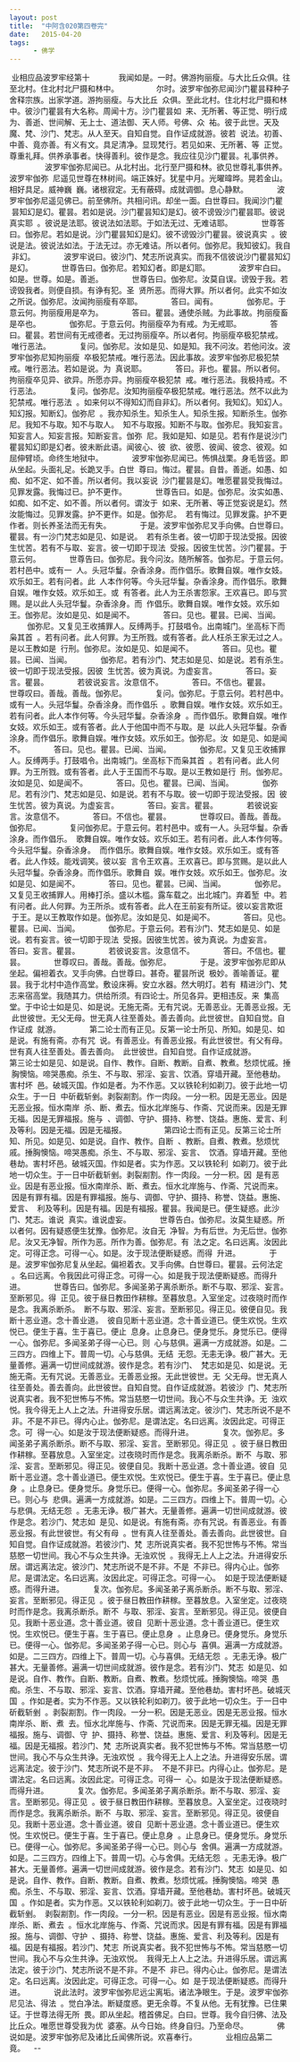 ```yaml
---
layout: post
title:  "中阿含020第四卷完"
date:   2015-04-20
tags:
      - 佛学
---
```



 业相应品波罗牢经第十
   
 　　我闻如是。一时。佛游拘丽瘦。与大比丘众俱。往至北村。住北村北尸摄和林中。
   
   
 　　尔时。波罗牢伽弥尼闻沙门瞿昙释种子舍释宗族。出家学道。游拘丽瘦。与大比丘
 众俱。至此北村。住北村北尸摄和林中。彼沙门瞿昙有大名称。周闻十方。沙门瞿昙如
 来、无所著、等正觉、明行成为、善逝、世间解、无上士、道法御、天人师。号佛、众
 祐。彼于此世。天及魔、梵、沙门、梵志。从人至天。自知自觉。自作证成就游。彼若
 说法。初善、中善、竟亦善。有义有文。具足清净。显现梵行。若见如来、无所著、等
 正觉。尊重礼拜。供养承事者。快得善利。彼作是念。我应往见沙门瞿昙。礼事供养。
   
   
 　　波罗牢伽弥尼闻已。从北村出。北行至尸摄和林。欲见世尊礼事供养。波罗牢伽弥
 尼遥见世尊在林树间。端正姝好。犹星中月。光曜暐晔。晃若金山。相好具足。威神巍
 巍。诸根寂定。无有蔽碍。成就调御。息心静默。
   
 　　波罗牢伽弥尼遥见佛已。前至佛所。共相问讯。却坐一面。白世尊曰。我闻沙门瞿
 昙知幻是幻。瞿昙。若如是说。沙门瞿昙知幻是幻。彼不谤毁沙门瞿昙耶。彼说真实耶
 。彼说是法耶。彼说法如法耶。于如法无过、无难诘耶。
   
 　　世尊答曰。伽弥尼。若如是说。沙门瞿昙知幻是幻。彼不谤毁沙门瞿昙。彼说真实
 。彼说是法。彼说法如法。于法无过。亦无难诘。所以者何。伽弥尼。我知彼幻。我自
 非幻。
   
 　　波罗牢说曰。彼沙门、梵志所说真实。而我不信彼说沙门瞿昙知幻是幻。
   
 　　世尊告曰。伽弥尼。若知幻者。即是幻耶。
   
 　　波罗牢白曰。如是。世尊。如是。善逝。
   
 　　世尊告曰。伽弥尼。汝莫自误。谤毁于我。若谤毁我者。则便自损。有诤有犯。圣
 贤所恶。而得大罪。所以者何。此实不如汝之所说。伽弥尼。汝闻拘丽瘦有卒耶。
   
 　　答曰。闻有。
   
 　　伽弥尼。于意云何。拘丽瘦用是卒为。
   
 　　答曰。瞿昙。通使杀贼。为此事故。拘丽瘦畜是卒也。
   
 　　伽弥尼。于意云何。拘丽瘦卒为有戒。为无戒耶。
   
 　　答曰。瞿昙。若世间有无戒德者。无过拘丽瘦卒。所以者何。拘丽瘦卒极犯禁戒。
 唯行恶法。
   
 　　复问。伽弥尼。汝如是见、如是知。我不问汝。若他问汝。波罗牢伽弥尼知拘丽瘦
 卒极犯禁戒。唯行恶法。因此事故。波罗牢伽弥尼极犯禁戒。唯行恶法。若如是说。为
 真说耶。
   
 　　答曰。非也。瞿昙。所以者何。拘丽瘦卒见异、欲异。所愿亦异。拘丽瘦卒极犯禁
 戒。唯行恶法。我极持戒。不行恶法。
   
 　　复问。伽弥尼。汝知拘丽瘦卒极犯禁戒。唯行恶法。然不以此为犯禁戒。唯行恶法
 。如来何以不得知幻而自非幻。所以者何。我知幻。知幻人。知幻报。知断幻。伽弥尼
 。我亦知杀生。知杀生人。知杀生报。知断杀生。伽弥尼。我知不与取。知不与取人。
 知不与取报。知断不与取。伽弥尼。我知妄言。知妄言人。知妄言报。知断妄言。伽弥
 尼。我如是知、如是见。若有作是说沙门瞿昙知幻即是幻者。彼未断此语。闻彼心、彼
 欲、彼愿、彼闻、彼念、彼观。如屈伸臂顷。命终生地狱中。
   
 　　波罗牢伽弥尼闻已。怖惧战栗。身毛皆竖。即从坐起。头面礼足。长跪叉手。白世
 尊曰。悔过。瞿昙。自昔。善逝。如愚、如痴、如不定、如不善。所以者何。我以妄说
 沙门瞿昙是幻。唯愿瞿昙受我悔过。见罪发露。我悔过已。护不更作。
   
 　　世尊告曰。如是。伽弥尼。汝实如愚、如痴、如不定、如不善。所以者何。谓汝于
 如来、无所著、等正觉妄说是幻。然汝能悔过。见罪发露。护不更作。如是。伽弥尼。
 若有悔过。见罪发露。护不更作者。则长养圣法而无有失。
   
 　　于是。波罗牢伽弥尼叉手向佛。白世尊曰。瞿昙。有一沙门梵志如是见、如是说。
 若有杀生者。彼一切即于现法受报。因彼生忧苦。若有不与取、妄言。彼一切即于现法
 受报。因彼生忧苦。沙门瞿昙。于意云何。
   
 　　世尊告曰。伽弥尼。我今问汝。随所解答。伽弥尼。于意云何。若村邑中。或有一
 人。头冠华鬘。杂香涂身。而作倡乐。歌舞自娱。唯作女妓。欢乐如王。若有问者。此
 人本作何等。今头冠华鬘。杂香涂身。而作倡乐。歌舞自娱。唯作女妓。欢乐如王。或
 有答者。此人为王杀害怨家。王欢喜已。即与赏赐。是以此人头冠华鬘。杂香涂身。而
 作倡乐。歌舞自娱。唯作女妓。欢乐如王。伽弥尼。汝如是见、如是闻不。
   
 　　答曰。见也。瞿昙。已闻、当闻。
   
 　　伽弥尼。又复见王收捕罪人。反缚两手。打鼓唱令。出南城门。坐高标下而枭其首
 。若有问者。此人何罪。为王所戮。或有答者。此人枉杀王家无过之人。是以王教如是
 行刑。伽弥尼。汝如是见、如是闻不。
   
 　　答曰。见也。瞿昙。已闻、当闻。
   
 　　伽弥尼。若有沙门、梵志如是见、如是说。若有杀生。彼一切即于现法受报。因彼
 生忧苦。彼为真说。为虚妄言。
   
 　　答曰。妄言。瞿昙。
   
 　　若彼说妄言。汝意信不。
   
 　　答曰。不信也。瞿昙。
   
 　　世尊叹曰。善哉。善哉。伽弥尼。
   
 　　复问。伽弥尼。于意云何。若村邑中。或有一人。头冠华鬘。杂香涂身。而作倡乐
 。歌舞自娱。唯作女妓。欢乐如王。若有问者。此人本作何等。今头冠华鬘。杂香涂身
 。而作倡乐。歌舞自娱。唯作女妓。欢乐如王。或有答者。此人于他国中而不与取。是
 以此人头冠华鬘。杂香涂身。而作倡乐。歌舞自娱。唯作女妓。欢乐如王。伽弥尼。汝
 如是见、如是闻不。
   
 　　答曰。见也。瞿昙。已闻、当闻。
   
 　　伽弥尼。又复见王收捕罪人。反缚两手。打鼓唱令。出南城门。坐高标下而枭其首
 。若有问者。此人何罪。为王所戮。或有答者。此人于王国而不与取。是以王教如是行
 刑。伽弥尼。汝如是见、如是闻不。
   
 　　答曰。见也。瞿昙。已闻、当闻。
   
 　　伽弥尼。若有沙门、梵志如是见、如是说。若有不与取。彼一切即于现法受报。因
 彼生忧苦。彼为真说。为虚妄言。
   
 　　答曰。妄言。瞿昙。
   
 　　若彼说妄言。汝意信不。
   
 　　答曰。不信也。瞿昙。
   
 　　世尊叹曰。善哉。善哉。伽弥尼。
   
 　　复问伽弥尼。于意云何。若村邑中。或有一人。头冠华鬘。杂香涂身。而作倡乐。
 歌舞自娱。唯作女妓。欢乐如王。若有问者。此人本作何等。今头冠华鬘。杂香涂身。
 而作倡乐。歌舞自娱。唯作女妓。欢乐如王。或有答者。此人作妓。能戏调笑。彼以妄
 言令王欢喜。王欢喜已。即与赏赐。是以此人头冠华鬘。杂香涂身。而作倡乐。歌舞自
 娱。唯作女妓。欢乐如王。伽弥尼。汝如是见、如是闻不。
   
 　　答曰。见也。瞿昙。已闻、当闻。
   
 　　伽弥尼。又复见王收捕罪人。用棒打杀。盛以木槛。露车载之。出北城门。弃着堑
 中。若有问者。此人何罪。为王所杀。或有答者。此人在王前妄有所证。彼以妄言欺诳
 于王。是以王教取作如是。伽弥尼。汝如是见、如是闻不。
   
 　　答曰。见也。瞿昙。已闻、当闻。
   
 　　伽弥尼。于意云何。若有沙门、梵志如是见、如是说。若有妄言。彼一切即于现法
 受报。因彼生忧苦。彼为真说。为虚妄言。
   
 　　答曰。妄言。瞿昙。
   
 　　若彼说妄言。汝意信不。
   
 　　答曰。不信也。瞿昙。
   
 　　世尊叹曰。善哉。善哉。伽弥尼。
   
 　　于是。波罗牢伽弥尼即从坐起。偏袒着衣。叉手向佛。白世尊曰。甚奇。瞿昙所说
 极妙。善喻善证。瞿昙。我于北村中造作高堂。敷设床褥。安立水器。然大明灯。若有
 精进沙门、梵志来宿高堂。我随其力。供给所须。有四论士。所见各异。更相违反。来
 集高堂。于中论士如是见、如是说。无施无斋。无有咒说。无善恶业。无善恶业报。无
 此世彼世。无父无母。世无真人往至善处。善去善向。此世彼世。自知自觉。自作证成
 就游。
   
 　　第二论士而有正见。反第一论士所见、所知。如是见、如是说。有施有斋。亦有咒
 说。有善恶业。有善恶业报。有此世彼世。有父有母。世有真人往至善处。善去善向。
 此世彼世。自知自觉。自作证成就游。
   
 　　第三论士如是见、如是说。自作、教作。自断、教断。自煮、教煮。愁烦忧戚。捶
 胸懊恼。啼哭愚痴。杀生、不与取、邪淫、妄言、饮酒。穿墙开藏。至他巷劫。害村坏
 邑。破城灭国。作如是者。为不作恶。又以铁轮利如剃刀。彼于此地一切众生。于一日
 中斫截斩剉。剥裂剬割。作一肉段。一分一积。因是无恶业。因是无恶业报。恒水南岸
 杀、断、煮去。恒水北岸施与、作斋、咒说而来。因是无罪无福。因是无罪福报。施与
 、调御、守护、摄持、称誉、饶益。惠施、爱言、利及等利。因是无福。因是无福报。
   
   
 　　第四论士而有正见。反第三论士所知、所见。如是见、如是说。自作、教作。自断
 、教断。自煮、教煮。愁烦忧戚。捶胸懊恼。啼哭愚痴。杀生、不与取、邪淫、妄言、
 饮酒。穿墙开藏。至他巷劫。害村坏邑。破城灭国。作如是者。实为作恶。又以铁轮利
 如剃刀。彼于此地一切众生。于一日中斫截斩剉。剥裂剬割。作一肉段。一分一积。因
 是有恶业。因是有恶业报。恒水南岸杀、断、煮去。恒水北岸施与、作斋、咒说而来。
 因是有罪有福。因是有罪福报。施与、调御、守护、摄持、称誉、饶益。惠施、爱言、
 利及等利。因是有福。因是有福报。瞿昙。我闻是已。便生疑惑。此沙门、梵志。谁说
 真实。谁说虚妄。
   
 　　世尊告白。伽弥尼。汝莫生疑惑。所以者何。因有疑惑便生犹豫。伽弥尼。汝自无
 净智。为有后世。为无后世。伽弥尼。汝又无净智。所作为恶。所作为善。伽弥尼。有
 法之定。名曰远离。汝因此定。可得正念。可得一心。如是。汝于现法便断疑惑。而得
 升进。
   
 　　于是。波罗牢伽弥尼复从坐起。偏袒着衣。叉手向佛。白世尊曰。瞿昙。云何法定
 。名曰远离。令我因此可得正念。可得一心。如是我于现法便断疑惑。而得升进。
   
 　　世尊告曰。伽弥尼。多闻圣弟子离杀断杀。断不与取、邪淫、妄言。至断邪见。得
 正见。彼于昼日教田作耕稼。至暮放息。入室坐定。过夜晓时而作是念。我离杀断杀。
 断不与取、邪淫、妄言。至断邪见。得正见。彼便自见。我断十恶业道。念十善业道。
 彼自见断十恶业道。念十善业道已。便生欢悦。生欢悦已。便生于喜。生于喜已。便止
 息身。止息身已。便身觉乐。身觉乐已。便得一心。伽弥尼。多闻圣弟子得一心已。则
 心与慈俱。遍满一方成就游。如是。二三四方。四维上下。普周一切。心与慈俱。无结
 无怨。无恚无诤。极广甚大。无量善修。遍满一切世间成就游。彼作是念。若有沙门、
 梵志如是见、如是说。无施无斋。无有咒说。无善恶业。无善恶业报。无此世彼世。无
 父无母。世无真人往至善处。善去善向。此世彼世。自知自觉。自作证成就游。若彼沙
 门、梵志所说真实者。我不犯世怖与不怖。常当慈愍一切世间。我心不与众生共诤。无
 浊欢悦。我今得无上人上之法。升进得安乐居。谓远离法定。彼沙门、梵志所说不是不
 非。不是不非已。得内心止。伽弥尼。是谓法定。名曰远离。汝因此定。可得正念。可
 得一心。如是汝于现法便断疑惑。而得升进。
   
 　　复次。伽弥尼。多闻圣弟子离杀断杀。断不与取、邪淫、妄言。至断邪见。得正见
 。彼于昼日教田作耕稼。至暮放息。入室坐定。过夜晓时而作是念。我离杀断杀。断不
 与取、邪淫、妄言。至断邪见。得正见。彼便自见。我断十恶业道。念十善业道。彼自
 见断十恶业道。念十善业道已。便生欢悦。生欢悦已。便生于喜。生于喜已。便止息身
 。止息身已。便身觉乐。身觉乐已。便得一心。伽弥尼。多闻圣弟子得一心已。则心与
 悲俱。遍满一方成就游。如是。二三四方。四维上下。普周一切。心与悲俱。无结无怨
 。无恚无诤。极广甚大。无量善修。遍满一切世间成就游。彼作是念。若沙门、梵志如
 是见、如是说。有施有斋。亦有咒说。有善恶业。有善恶业报。有此世彼世。有父有母
 。世有真人往至善处。善去善向。此世彼世。自知自觉。自作证成就游。若彼沙门、梵
 志所说真实者。我不犯世怖与不怖。常当慈愍一切世间。我心不与众生共诤。无浊欢悦
 。我得无上人上之法。升进得安乐居。谓远离法定。彼沙门、梵志所说不是不非。不是
 不非已。得内心止。伽弥尼。是谓法定。名曰远离。汝因此定。可得正念。可得一心。
 如是于现法便断疑惑。而得升进。
   
 　　复次。伽弥尼。多闻圣弟子离杀断杀。断不与取、邪淫、妄言。至断邪见。得正见
 。彼于昼日教田作耕稼。至暮放息。入室坐定。过夜晓时而作是念。我离杀断杀。断不
 与取、邪淫、妄言。至断邪见。得正见。彼便自见。我断十恶业道。念十善业道。彼自
 见断十恶业道。念十善业道已。便生欢悦。生欢悦已。便生于喜。生于喜已。便止息身
 。止息身已。便身觉乐。身觉乐已。便得一心。伽弥尼。多闻圣弟子得一心已。则心与
 喜俱。遍满一方成就游。如是。二三四方。四维上下。普周一切。心与喜俱。无结无怨
 。无恚无诤。极广甚大。无量善修。遍满一切世间成就游。彼作是念。若有沙门、梵志
 如是见、如是说。自作、教作。自断、教断。自煮、教煮。愁烦忧戚。捶胸懊恼。啼哭
 愚痴。杀生、不与取、邪淫、妄言、饮酒。穿墙开藏。至他巷劫。害村坏邑。破城灭国
 。作如是者。实为不作恶。又以铁轮利如剃刀。彼于此地一切众生。于一日中斫截斩剉
 。剥裂剬割。作一肉段。一分一积。因是无恶业。因是无恶业报。恒水南岸杀、断、煮
 去。恒水北岸施与、作斋、咒说而来。因是无罪无福。因是无罪福报。施与、调御、守
 护、摄持、称誉、饶益。惠施、爱言、利及等利。因是无福。因是无福报。若沙门、梵
 志所说真实者。我不犯世怖与不怖。常当慈愍一切世间。我心不与众生共诤。无浊欢悦
 。我今得无上人上之法。升进得安乐居。谓远离法定。彼于沙门、梵志所说不是不非。
 不是不非已。内得心止。伽弥尼。是谓法定。名曰远离。汝因此定。可得正念。可得一
 心。如是汝于现法便断疑惑。而得升进。
   
 　　复次。伽弥尼。多闻圣弟子离杀断杀。断不与取、邪淫、妄言。至断邪见。得正见
 。彼于昼日教田作耕稼。至暮放息。入室坐定。过夜晓时而作是念。我离杀断杀。断不
 与取、邪淫、妄言。至断邪见。得正见。彼便自见。我断十恶业道。念十善业道。彼自
 见断十恶业道。念十善业道已。便生欢悦。生欢悦已。便生于喜。生于喜已。便止息身
 。止息身已。便身觉乐。身觉乐已。便得一心。伽弥尼。多闻圣弟子得一心已。则心与
 舍俱。遍满一方成就游。如是。二三四方。四维上下。普周一切。心与舍俱。无结无怨
 。无恚无诤。极广甚大。无量善修。遍满一切世间成就游。彼作是念。若有沙门、梵志
 如是见、如是说。自作、教作。自断、教断。自煮、教煮。愁烦忧戚。捶胸懊恼。啼哭
 愚痴。杀生、不与取、邪淫、妄言、饮酒。穿墙开藏。至他巷劫。害村坏邑。破城灭国
 。作如是者。实为作恶。又以铁轮利如剃刀。彼于此地一切众生。于一日中斫截斩剉。
 剥裂剬割。作一肉段。一分一积。因是有恶业。因是有恶业报。恒水南岸杀、断、煮去
 。恒水北岸施与、作斋、咒说而求。因是有罪有福。因是有罪福报。施与、调御、守护
 、摄持、称誉、饶益。惠施、爱言、利及等利。因是有福。因是有福报。若沙门、梵志
 所说真实者。我不犯世怖与不怖。常当慈愍一切世间。我心不与众生共诤。无浊欢悦。
 我得无上人上之法。升进得乐居。谓远离法定。彼于沙门、梵志所说不是不非。不是不
 非已。得内心止。伽弥尼。是谓法定。名曰远离。汝因此定。可得正念。可得一心。如
 是于现法便断疑惑。而得升进。
   
 　　说此法时。波罗牢伽弥尼远尘离垢。诸法净眼生。于是。波罗牢伽弥尼见法、得法
 。觉白净法。断疑度惑。更无余尊。不复从他。无有犹豫。已住果证。于世尊法得无所
 畏。即从坐起。稽首佛足。白曰。世尊。我今自归佛、法及比丘众。唯愿世尊受我为优
 婆塞。从今日始。终身自归。乃至命尽。
   
 　　佛说如是。波罗牢伽弥尼及诸比丘闻佛所说。欢喜奉行。
   
 　　业相应品第二竟。  
 \--
  

